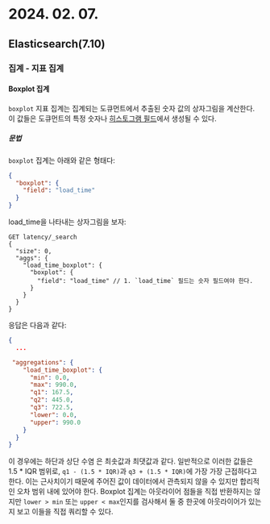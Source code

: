 # 2024. 02. 07.

## Elasticsearch(7.10)

### 집계 - 지표 집계

#### Boxplot 집계

`boxplot` 지표 집계는 집계되는 도큐먼트에서 추출된 숫자 값의 상자그림을 계산한다. 이 값들은 도큐먼트의 특정 숫자나 [히스토그램 필드][histogram]에서 생성될 수 있다.

##### 문법

`boxplot` 집계는 아래와 같은 형태다:

```json
{
  "boxplot": {
    "field": "load_time"
  }
}
```

load_time을 나타내는 상자그림을 보자:

```http
GET latency/_search
{
  "size": 0,
  "aggs": {
    "load_time_boxplot": {
      "boxplot": {
        "field": "load_time" // 1. `load_time` 필드는 숫자 필드여야 한다.
      }
    }
  }
}
```

응답은 다음과 같다:

```json
{
  ...

 "aggregations": {
    "load_time_boxplot": {
      "min": 0.0,
      "max": 990.0,
      "q1": 167.5,
      "q2": 445.0,
      "q3": 722.5,
      "lower": 0.0,
      "upper": 990.0
    }
  }
}
```

이 경우에는 하단과 상단 수염 은 최솟값과 최댓값과 같다. 일반적으로 이러한 값들은 1.5 * IQR 범위로, `q1 - (1.5 * IQR)`과 `q3 + (1.5 * IQR)`에 가장 가장 근접하다고 한다. 이는 근사치이기 때문에 주어진 값이 데이터에서 관측되지 않을 수 있지만 합리적인 오차 범위 내에 있어야 한다. Boxplot 집계는 아웃라이어 점들을 직접 반환하지는 않지만 `lower > min` 또는 `upper < max`인지를 검사해서 둘 중 한곳에 아웃라이어가 있는지 보고 이들을 직접 쿼리할 수 있다.



[histogram]: https://www.elastic.co/guide/en/elasticsearch/reference/current/histogram.html